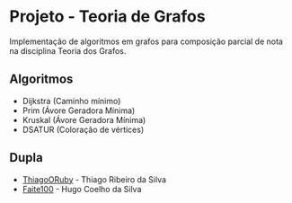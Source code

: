 # Projeto - Teoria de Grafos

Implementação de algoritmos em grafos para composição parcial de nota na disciplina Teoria dos Grafos.

## Algoritmos

- Dijkstra (Caminho mínimo)
- Prim (Ávore Geradora Mínima)
- Kruskal (Ávore Geradora Mínima)
- DSATUR (Coloração de vértices)

## Dupla

- [ThiagoORuby](https://github.com/ThiagoORuby) - Thiago Ribeiro da Silva
- [Faite100](https://github.com/Faite100) - Hugo Coelho da Silva





